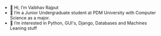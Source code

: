 - 👋 Hi, I’m Vaibhav Rajput
- 🌱 I’m a Junior Undergraduate student at PDM University with Computer Science as a major.
- 👀 I’m interested in Python, GUI's, Django, Databases and Machines Leaning stuff


